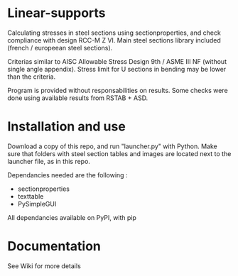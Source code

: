 # Linear-supports
Calculating stresses in steel sections using sectionproperties, and check compliance with design RCC-M Z VI.
Main steel sections library included (french / europeean steel sections).

Criterias similar to AISC Allowable Stress Design 9th / ASME III NF (without single angle appendix).
Stress limit for U sections in bending may be lower than the criteria.

Program is provided without responsabilities on results.
Some checks were done using available results from RSTAB + ASD.

# Installation and use 
Download a copy of this repo, and run "launcher.py" with Python.
Make sure that folders with steel section tables and images are located next to the launcher file, as in this repo.

Dependancies needed are the following :
- sectionproperties
- texttable
- PySimpleGUI

All dependancies available on PyPI, with pip

# Documentation
See Wiki for more details
